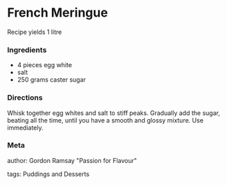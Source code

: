 # French Meringue

Recipe yields 1 litre 

### Ingredients
 * 4 pieces egg white
 * salt
 * 250 grams caster sugar

### Directions

Whisk together egg whites and salt to stiff peaks.  Gradually add the sugar, beating all the time, until you have a smooth and glossy mixture.  Use immediately.

### Meta
author: Gordon Ramsay "Passion for Flavour"

tags: Puddings and Desserts

